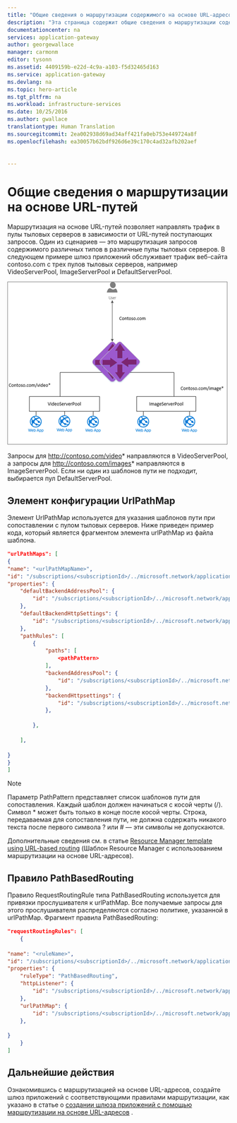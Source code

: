 ```yaml
---
title: "Общие сведения о маршрутизации содержимого на основе URL-адресов | Документация Майкрософт"
description: "Эта страница содержит общие сведения о маршрутизации содержимого шлюза приложений на основе URL-адресов, настройки UrlPathMap и правила PathBasedRouting."
documentationcenter: na
services: application-gateway
author: georgewallace
manager: carmonm
editor: tysonn
ms.assetid: 4409159b-e22d-4c9a-a103-f5d32465d163
ms.service: application-gateway
ms.devlang: na
ms.topic: hero-article
ms.tgt_pltfrm: na
ms.workload: infrastructure-services
ms.date: 10/25/2016
ms.author: gwallace
translationtype: Human Translation
ms.sourcegitcommit: 2ea002938d69ad34aff421fa0eb753e449724a8f
ms.openlocfilehash: ea30057b62bdf926d6e39c170c4ad32afb202aef


---
```

# <a name="url-path-based-routing-overview"></a>Общие сведения о маршрутизации на основе URL-путей
Маршрутизация на основе URL-путей позволяет направлять трафик в пулы тыловых серверов в зависимости от URL-путей поступающих запросов. Один из сценариев — это маршрутизация запросов содержимого различных типов в различные пулы тыловых серверов.
В следующем примере шлюз приложений обслуживает трафик веб-сайта contoso.com с трех пулов тыловых серверов, например VideoServerPool, ImageServerPool и DefaultServerPool.

![imageURLroute](./media/application-gateway-url-route-overview/figure1.png)

Запросы для http://contoso.com/video* направляются в VideoServerPool, а запросы для http://contoso.com/images* направляются в ImageServerPool. Если ни один из шаблонов пути не подходит, выбирается пул DefaultServerPool.

## <a name="urlpathmap-configuration-element"></a>Элемент конфигурации UrlPathMap
Элемент UrlPathMap используется для указания шаблонов пути при сопоставлении с пулом тыловых серверов. Ниже приведен пример кода, который является фрагментом элемента urlPathMap из файла шаблона.

```json
"urlPathMaps": [
{
"name": "<urlPathMapName>",
"id": "/subscriptions/<subscriptionId>/../microsoft.network/applicationGateways/<gatewayName>/ urlPathMaps/<urlPathMapName>",
"properties": {
    "defaultBackendAddressPool": {
        "id": "/subscriptions/<subscriptionId>/../microsoft.network/applicationGateways/<gatewayName>/backendAddressPools/<poolName>"
    },
    "defaultBackendHttpSettings": {
        "id": "/subscriptions/<subscriptionId>/../microsoft.network/applicationGateways/<gatewayName>/backendHttpSettingsList/<settingsName>"
    },
    "pathRules": [
        {
            "paths": [
                <pathPattern>
            ],
            "backendAddressPool": {
                "id": "/subscriptions/<subscriptionId>/../microsoft.network/applicationGateways/<gatewayName>/backendAddressPools/<poolName2>"
            },
            "backendHttpsettings": {
                "id": "/subscriptions/<subscriptionId>/../microsoft.network/applicationGateways/<gatewayName>/backendHttpsettingsList/<settingsName2>"
            },

        },

    ],

}
}
]
```

> [!NOTE]
> Параметр PathPattern представляет список шаблонов пути для сопоставления. Каждый шаблон должен начинаться с косой черты (/). Символ * может быть только в конце после косой черты. Строка, передаваемая для сопоставления пути, не должна содержать никакого текста после первого символа ? или # — эти символы не допускаются. 
> 
> 

Дополнительные сведения см. в статье [Resource Manager template using URL-based routing](https://azure.microsoft.com/documentation/templates/201-application-gateway-url-path-based-routing) (Шаблон Resource Manager с использованием маршрутизации на основе URL-адресов).

## <a name="pathbasedrouting-rule"></a>Правило PathBasedRouting
Правило RequestRoutingRule типа PathBasedRouting используется для привязки прослушивателя к urlPathMap. Все получаемые запросы для этого прослушивателя распределяются согласно политике, указанной в urlPathMap.
Фрагмент правила PathBasedRouting:

```json
"requestRoutingRules": [
    {

"name": "<ruleName>",
"id": "/subscriptions/<subscriptionId>/../microsoft.network/applicationGateways/<gatewayName>/requestRoutingRules/<ruleName>",
"properties": {
    "ruleType": "PathBasedRouting",
    "httpListener": {
        "id": "/subscriptions/<subscriptionId>/../microsoft.network/applicationGateways/<gatewayName>/httpListeners/<listenerName>"
    },
    "urlPathMap": {
        "id": "/subscriptions/<subscriptionId>/../microsoft.network/applicationGateways/<gatewayName>/ urlPathMaps/<urlPathMapName>"
    },

}
    }
]
```

## <a name="next-steps"></a>Дальнейшие действия
Ознакомившись с маршрутизацией на основе URL-адресов, создайте шлюз приложений с соответствующими правилами маршрутизации, как указано в статье о [создании шлюза приложений с помощью маршрутизации на основе URL-адресов](application-gateway-create-url-route-portal.md) .




<!--HONumber=Nov16_HO2-->


